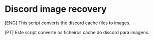 # Discord image recovery

[ENG]
This script converts the discord cache files to images.

[PT]
Este script converte os ficheiros cache do discord para imagens.
